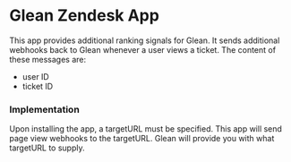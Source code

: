 # Glean Zendesk App

This app provides additional ranking signals for Glean. It sends additional webhooks back to Glean whenever a user views a ticket. The content of these messages are:
* user ID
* ticket ID

### Implementation

Upon installing the app, a targetURL must be specified. This app will send page view webhooks to the targetURL. Glean will provide you with what targetURL to supply.
